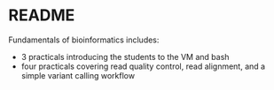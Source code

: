 # README

Fundamentals of bioinformatics includes:
- 3 practicals introducing the students to the VM and bash 
- four practicals covering read quality control, read alignment, and a simple variant calling workflow 


